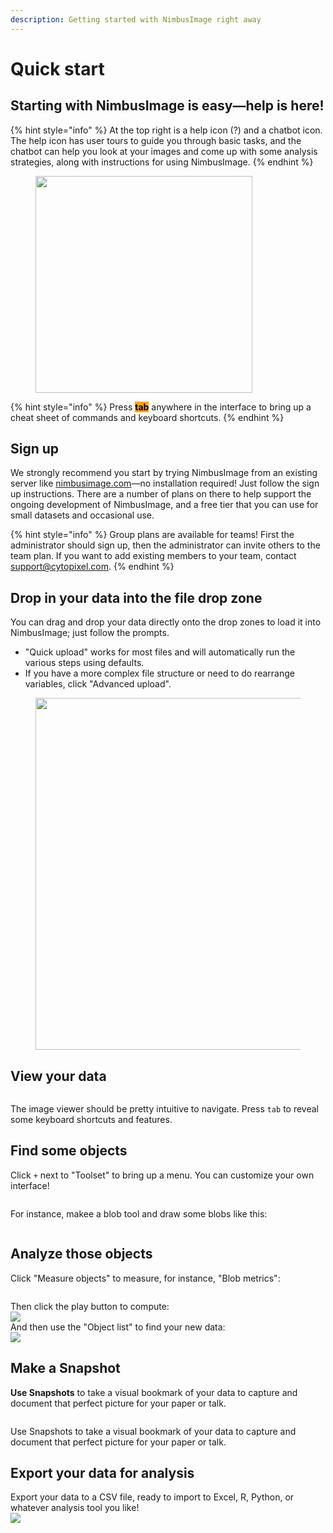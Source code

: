 ```yaml
---
description: Getting started with NimbusImage right away
---
```


# Quick start

## Starting with NimbusImage is easy—help is here!

{% hint style="info" %}
At the top right is a help icon (?) and a chatbot icon. The help icon has user tours to guide you through basic tasks, and the chatbot can help you look at your images and come up with some analysis strategies, along with instructions for using NimbusImage.
{% endhint %}

<div align="left"><figure><img src=".gitbook/assets/image (19).png" alt="" width="347"><figcaption></figcaption></figure></div>

{% hint style="info" %}
Press <mark style="background-color:orange;">**tab**</mark> anywhere in the interface to bring up a cheat sheet of commands and keyboard shortcuts.
{% endhint %}

## Sign up

We strongly recommend you start by trying NimbusImage from an existing server like [nimbusimage.com](https://app.nimbusimage.com/)—no installation required! Just follow the sign up instructions. There are a number of plans on there to help support the ongoing development of NimbusImage, and a free tier that you can use for small datasets and occasional use.

{% hint style="info" %}
Group plans are available for teams! First the administrator should sign up, then the administrator can invite others to the team plan. If you want to add existing members to your team, contact support@cytopixel.com.
{% endhint %}

## Drop in your data into the file drop zone

You can drag and drop your data directly onto the drop zones to load it into NimbusImage; just follow the prompts.

* "Quick upload" works for most files and will automatically run the various steps using defaults.
* If you have a more complex file structure or need to do rearrange variables, click "Advanced upload".

<div align="left"><figure><img src=".gitbook/assets/image.png" alt="" width="563"><figcaption></figcaption></figure></div>

## View your data

<figure><img src=".gitbook/assets/image (10).png" alt=""><figcaption></figcaption></figure>

The image viewer should be pretty intuitive to navigate. Press `tab` to reveal some keyboard shortcuts and features.

## Find some objects

Click `+` next to "Toolset" to bring up a menu. You can customize your own interface!

<figure><img src=".gitbook/assets/image (11).png" alt=""><figcaption></figcaption></figure>

For instance, makee a blob tool and draw some blobs like this:

<figure><img src=".gitbook/assets/image (12).png" alt=""><figcaption></figcaption></figure>

## Analyze those objects

Click "Measure objects" to measure, for instance, "Blob metrics":

<figure><img src=".gitbook/assets/image (13).png" alt=""><figcaption></figcaption></figure>

Then click the play button to compute:\
![](<.gitbook/assets/image (14).png>)\
And then use the "Object list" to find your new data:\
![](<.gitbook/assets/image (15).png>)



## Make a Snapshot

**Use Snapshots** to take a visual bookmark of your data to capture and document that perfect picture for your paper or talk.

<figure><img src=".gitbook/assets/image (16).png" alt=""><figcaption></figcaption></figure>

Use Snapshots to take a visual bookmark of your data to capture and document that perfect picture for your paper or talk.

## Export your data for analysis

Export your data to a CSV file, ready to import to Excel, R, Python, or whatever analysis tool you like!\
![](<.gitbook/assets/image (17).png>)



